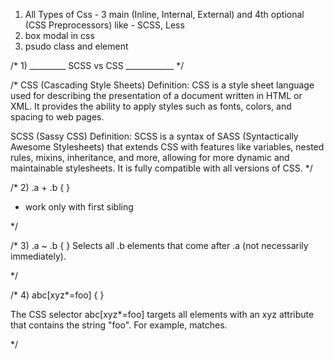 1) All Types of Css -  3 main (Inline, Internal, External) and 4th optional (CSS Preprocessors) like - SCSS, Less
2) box modal in css
3) psudo class and element



/* 1) _________ SCSS vs CSS ____________ */

/* CSS (Cascading Style Sheets)
Definition: CSS is a style sheet language used for describing the presentation of a document written in HTML or XML. It provides the ability to apply styles such as fonts, colors, and spacing to web pages.


SCSS (Sassy CSS)
Definition: SCSS is a syntax of SASS (Syntactically Awesome Stylesheets) that extends CSS with features like variables, nested rules, mixins, inheritance, and more, allowing for more dynamic and maintainable stylesheets. It is fully compatible with all versions of CSS. */


/* 2) .a + .b {  }
+ work only with first sibling
<div class="a"></div>
<div class="b"></div> <!-- This .b will be selected -->
<div class="b"></div> <!-- This .b will NOT be selected --> */




/* 3) .a ~ .b {  } 
Selects all .b elements that come after .a (not necessarily immediately).
<div class="a"></div>
<div class="x"></div>
<div class="b"></div> <!-- This .b will be selected -->
<div class="b"></div> <!-- This .b will also be selected --> */


/* 4) abc[xyz*=foo] {  }


The CSS selector abc[xyz*=foo] targets all <abc> elements with an xyz attribute that contains the string "foo". For example, <abc xyz="foobar"></abc> matches.


<abc xyz="foobar"></abc> <!-- This matches: contains 'foo' -->
<abc xyz="hellofoo"></abc> <!-- This matches: contains 'foo' -->
<abc xyz="foobarbaz"></abc> <!-- This matches: contains 'foo' -->
<abc xyz="barbaz"></abc> <!-- This does NOT match: 'foo' is not present -->
<xyz xyz="foobar"></xyz> <!-- This does NOT match: tag name is not 'abc' --> */

